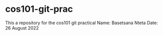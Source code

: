 # cos101-git-prac
This a repository for the cos101 git practical
Name: Basetsana Nteta
Date: 26 August 2022